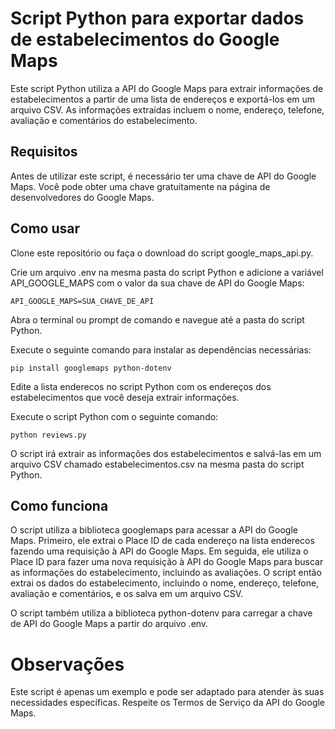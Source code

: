 # Script Python para exportar dados de estabelecimentos do Google Maps
Este script Python utiliza a API do Google Maps para extrair informações de estabelecimentos a partir de uma lista de endereços e exportá-los em um arquivo CSV. As informações extraídas incluem o nome, endereço, telefone, avaliação e comentários do estabelecimento.

## Requisitos
Antes de utilizar este script, é necessário ter uma chave de API do Google Maps. Você pode obter uma chave gratuitamente na página de desenvolvedores do Google Maps.

## Como usar
Clone este repositório ou faça o download do script google_maps_api.py.

Crie um arquivo .env na mesma pasta do script Python e adicione a variável API_GOOGLE_MAPS com o valor da sua chave de API do Google Maps:

```
API_GOOGLE_MAPS=SUA_CHAVE_DE_API
```

Abra o terminal ou prompt de comando e navegue até a pasta do script Python.

Execute o seguinte comando para instalar as dependências necessárias:

```
pip install googlemaps python-dotenv
```
Edite a lista enderecos no script Python com os endereços dos estabelecimentos que você deseja extrair informações.

Execute o script Python com o seguinte comando:

```
python reviews.py
```
O script irá extrair as informações dos estabelecimentos e salvá-las em um arquivo CSV chamado estabelecimentos.csv na mesma pasta do script Python.

## Como funciona
O script utiliza a biblioteca googlemaps para acessar a API do Google Maps. Primeiro, ele extrai o Place ID de cada endereço na lista enderecos fazendo uma requisição à API do Google Maps. Em seguida, ele utiliza o Place ID para fazer uma nova requisição à API do Google Maps para buscar as informações do estabelecimento, incluindo as avaliações. O script então extrai os dados do estabelecimento, incluindo o nome, endereço, telefone, avaliação e comentários, e os salva em um arquivo CSV.

O script também utiliza a biblioteca python-dotenv para carregar a chave de API do Google Maps a partir do arquivo .env.

# Observações
Este script é apenas um exemplo e pode ser adaptado para atender às suas necessidades específicas. Respeite os Termos de Serviço da API do Google Maps.